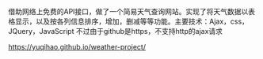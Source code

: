 借助网络上免费的API接口，做了一个简易天气查询网站。实现了将天气数据以表格显示，以及按各列信息排序，增加，删减等等功能。主要技术：Ajax，css，JQuery，JavaScript
不过由于github是https，不支持http的ajax请求

https://yuqihao.github.io/weather-project/